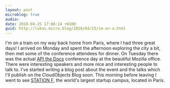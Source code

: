 ```yaml
---
layout: post
microblog: true
audio: 
date: 2018-04-25 17:08:14 +0100
guid: http://lukas.micro.blog/2018/04/25/im-on-a.html
---
```

I'm on a train on my way back home from Paris, where I had three great days! I arrived on Monday and spent the afternoon exploring the city a bit, then met some of the conference attendees for dinner. On Tuesday there was the actual [API the Docs](https://apithedocs.org/paris2018) conference day at the beautiful Mozilla office. There were interesting speakers and more nice and interesting people to talk to. I've started writing a blog post about the event and the talks which I'll publish on the CloudObjects Blog soon. This morning before leaving I went to see [STATION F](http://stationf.co/), the world's largest startup campus, located in Paris.
